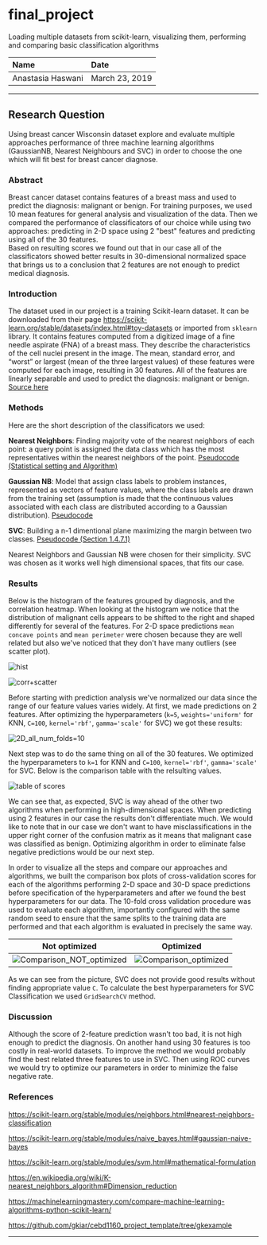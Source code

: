 # final_project
Loading multiple datasets from scikit-learn, visualizing them, performing and comparing basic classification algorithms


| Name | Date |
|:-------|:---------------|
| Anastasia Haswani | March 23, 2019 |

-----

## Research Question

Using breast cancer Wisconsin dataset explore and evaluate multiple approaches performance of three machine learning algorithms (GaussianNB, Nearest Neighbours and SVC)  in  order  to  choose  the  one  which  will fit best for breast cancer diagnose.

### Abstract

Breast cancer dataset contains features of a breast mass and used to predict the diagnosis: malignant or benign. For training purposes, we used 10 mean features for general analysis and visualization of the data. Then we compared the performance of classificators of our choice while using two approaches: predicting in 2-D space using 2 "best" features and predicting using all of the 30 features.  
Based on resulting scores we found out that in our case all of the classificators showed better results in 30-dimensional normalized space that brings us to a conclusion that 2 features are not enough to predict medical diagnosis. 

### Introduction

The dataset used in our project is a training Scikit-learn dataset. It can be downloaded from their page https://scikit-learn.org/stable/datasets/index.html#toy-datasets or imported from `sklearn` library. It contains features computed from a digitized image of a fine needle aspirate (FNA) of a breast mass. They describe the characteristics of the cell nuclei present in the image. The mean, standard error, and “worst” or largest (mean of the three largest values) of these features were computed for each image, resulting in 30 features. All of the features are linearly separable and used to predict the diagnosis: malignant or benign.
[Source here](https://scikit-learn.org/stable/datasets/index.html#breast-cancer-wisconsin-diagnostic-dataset)

### Methods

Here are the short description of the classificators we used:

**Nearest Neighbors**: Finding majority vote of the nearest neighbors of each point: a query point is assigned the data class which has the most representatives within the nearest neighbors of the point. [Pseudocode (Statistical setting and Algorithm)](https://en.wikipedia.org/wiki/K-nearest_neighbors_algorithm#Dimension_reduction)

**Gaussian NB**: Model that assign class labels to problem instances, represented as vectors of feature values, where the class labels are drawn from the training set (assumption is made that the continuous values associated with each class are distributed according to a Gaussian distribution). [Pseudocode](https://scikit-learn.org/stable/modules/naive_bayes.html#gaussian-naive-bayes)

**SVC**: Building a n-1 dimentional plane maximizing the margin between two classes. [Pseudocode (Section 1.4.7.1)](https://scikit-learn.org/stable/modules/svm.html#mathematical-formulation)

Nearest Neighbors and Gaussian NB were chosen for their simplicity. SVC was chosen as it works well high dimensional spaces, that fits our case. 

### Results

Below is the histogram of the features grouped by diagnosis, and the correlation heatmap. When looking at the histogram we notice that the distribution of malignant cells appears to be shifted to the right and shaped differently for several of the features. For 2-D space predictions `mean concave points` and  `mean perimeter` were chosen because they are well related but also we've noticed that they don't have many outliers (see scatter plot). 

![hist](https://user-images.githubusercontent.com/46948881/54732376-c75e3500-4b69-11e9-8e85-e1dbfd2cb80d.jpg)

![corr+scatter](https://user-images.githubusercontent.com/46948881/54730580-169f6800-4b60-11e9-9092-d93d86202518.jpg)

Before starting with prediction analysis we've normalized our data since the range of our feature values varies widely. 
At first, we made predictions on 2 features. After optimizing the hyperparameters (`k=5`, `weights='uniform'` for KNN, `C=100`, `kernel='rbf'`, `gamma='scale'` for SVC) we got these results:

![2D_all_num_folds=10](https://user-images.githubusercontent.com/46948881/54763958-46d12000-4bcd-11e9-9704-8172334f9105.png)

 Next step was to do the same thing on all of the 30 features. We optimized the hyperparameters to `k=1` for KNN and `C=100`, `kernel='rbf'`, `gamma='scale'` for SVC. Below is the comparison table with the relsulting values.
 
 ![table of scores](https://user-images.githubusercontent.com/46948881/54793367-6f323c00-4c18-11e9-9c1a-2a7b7a1fa767.jpg)
 
We can see that, as expected, SVC is way ahead of the other two algorithms when performing in high-dimensional spaces. When predicting using 2 features in our case the results don't differentiate much. We would like to note that in our case we don't want to have misclassifications in the upper right corner of the confusion matrix as it means that malignant case was classified as benign. Optimizing algorithm in order to eliminate false negative predictions would be our next step.

In order to visualize all the steps and compare our approaches and algorithms, we built the comparison box plots of cross-validation scores for each of the algorithms performing 2-D space and 30-D space predictions before specification of the hyperparameters and after we found the best hyperparameters for our data. The 10-fold cross validation procedure was used to evaluate each algorithm, importantly configured with the same random seed to ensure that the same splits to the training data are performed and that each algorithm is evaluated in precisely the same way.

 
 Not optimized             |  Optimized
:-------------------------:|:-------------------------:
![Comparison_NOT_optimized](https://user-images.githubusercontent.com/46948881/54867278-e0770980-4d54-11e9-83a6-1598377f9483.png)   |  ![Comparison_optimized](https://user-images.githubusercontent.com/46948881/54867340-8cb8f000-4d55-11e9-9cc4-4c95150f21d1.png)

As we can see from the picture, SVC does not provide good results without finding appropriate value `C`. To calculate the best hyperparameters for SVC Classification we used `GridSearchCV` method.

### Discussion

Although the score of 2-feature prediction wasn't too bad, it is not high enough to predict the diagnosis. On another hand using 30 features is too costly in real-world datasets. To improve the method we would probably find the best related three features to use in SVC. Then using ROC curves we would try to optimize our parameters in order to minimize the false negative rate.   

### References

https://scikit-learn.org/stable/modules/neighbors.html#nearest-neighbors-classification

https://scikit-learn.org/stable/modules/naive_bayes.html#gaussian-naive-bayes

https://scikit-learn.org/stable/modules/svm.html#mathematical-formulation

https://en.wikipedia.org/wiki/K-nearest_neighbors_algorithm#Dimension_reduction

https://machinelearningmastery.com/compare-machine-learning-algorithms-python-scikit-learn/

https://github.com/gkiar/cebd1160_project_template/tree/gkexample

-------
